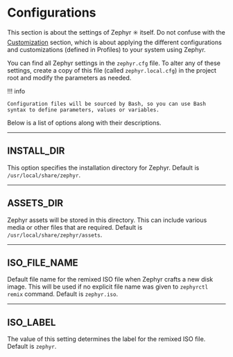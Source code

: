 # Configurations

This section is about the settings of Zephyr :eight_spoked_asterisk: itself.
Do not confuse with the [Customization](../customize.md) section, which is about applying the different configurations and customizations (defined in Profiles) to your system using Zephyr.

You can find all Zephyr settings in the `zephyr.cfg` file.
To alter any of these settings, create a copy of this file (called `zephyr.local.cfg`) in the project root and modify the parameters as needed.

!!! info

    Configuration files will be sourced by Bash, so you can use Bash syntax to define parameters, values or variables.

Below is a list of options along with their descriptions.

---

## INSTALL_DIR

This option specifies the installation directory for Zephyr. Default is `/usr/local/share/zephyr`.

---

## ASSETS_DIR

Zephyr assets will be stored in this directory.
This can include various media or other files that are required. Default is `/usr/local/share/zephyr/assets`.

---

## ISO_FILE_NAME

Default file name for the remixed ISO file when Zephyr crafts a new disk image.
This will be used if no explicit file name was given to `zephyrctl remix` command. Default is `zephyr.iso`.

---

## ISO_LABEL

The value of this setting determines the label for the remixed ISO file. Default is `zephyr`.
